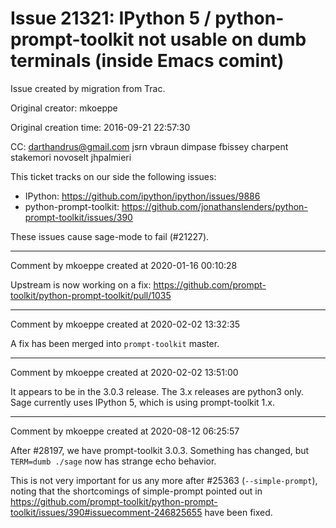 # Issue 21321: IPython 5 / python-prompt-toolkit not usable on dumb terminals (inside Emacs comint)

Issue created by migration from Trac.

Original creator: mkoeppe

Original creation time: 2016-09-21 22:57:30

CC:  darthandrus@gmail.com jsrn vbraun dimpase fbissey charpent stakemori novoselt jhpalmieri

This ticket tracks on our side the following issues:

- IPython: ​https://github.com/ipython/ipython/issues/9886
- python-prompt-toolkit: https://github.com/jonathanslenders/python-prompt-toolkit/issues/390

These issues cause sage-mode to fail (#21227). 



---

Comment by mkoeppe created at 2020-01-16 00:10:28

Upstream is now working on a fix: https://github.com/prompt-toolkit/python-prompt-toolkit/pull/1035


---

Comment by mkoeppe created at 2020-02-02 13:32:35

A fix has been merged into `prompt-toolkit` master.


---

Comment by mkoeppe created at 2020-02-02 13:51:00

It appears to be in the 3.0.3 release. The 3.x releases are python3 only. Sage currently uses IPython 5, which is using prompt-toolkit 1.x.


---

Comment by mkoeppe created at 2020-08-12 06:25:57

After #28197, we have prompt-toolkit 3.0.3. Something has changed, but `TERM=dumb ./sage` now has strange echo behavior.

This is not very important for us any more after #25363 (`--simple-prompt`), noting that the shortcomings of simple-prompt pointed out in https://github.com/prompt-toolkit/python-prompt-toolkit/issues/390#issuecomment-246825655 have been fixed.
